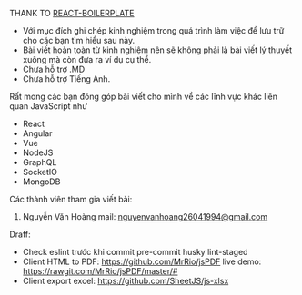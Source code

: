 THANK TO [REACT-BOILERPLATE](https://github.com/react-boilerplate/react-boilerplate)

- Với mục đích ghi chép kinh nghiệm trong quá trình làm việc để lưu trữ
cho các bạn tìm hiểu sau này.
- Bài viết hoàn toàn từ kinh nghiệm nên sẽ không phải là bài viết lý thuyết xuông
mà còn đưa ra ví dụ cụ thể.
- Chưa hỗ trợ .MD
- Chưa hỗ trợ Tiếng Anh.

Rất mong các bạn đóng góp bài viết cho mình về các lĩnh vực khác liên quan JavaScript như
- React
- Angular
- Vue
- NodeJS
- GraphQL
- SocketIO
- MongoDB

Các thành viên tham gia viết bài:
1. Nguyễn Văn Hoàng
  mail: nguyenvanhoang26041994@gmail.com





Draff:
- Check eslint trước khi commit
  pre-commit
  husky
  lint-staged
- Client HTML to PDF: https://github.com/MrRio/jsPDF
  live demo: https://rawgit.com/MrRio/jsPDF/master/#
- Client export excel: https://github.com/SheetJS/js-xlsx
